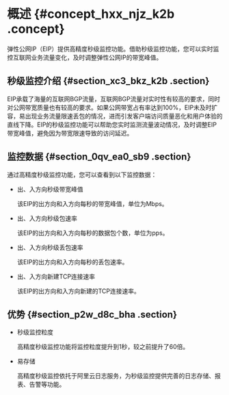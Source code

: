 # 概述 {#concept_hxx_njz_k2b .concept}

弹性公网IP（EIP）提供高精度秒级监控功能。借助秒级监控功能，您可以实时监控互联网业务流量变化，及时调整弹性公网IP的带宽峰值。

## 秒级监控介绍 {#section_xc3_bkz_k2b .section}

EIP承载了海量的互联网BGP流量，互联网BGP流量对实时性有较高的要求，同时对公网带宽质量也有较高的要求。如果公网带宽占有率达到100%，EIP未及时扩容，易出现业务流量限速丢包的情况，进而引发客户端访问质量恶化和用户体验的直线下降。EIP的秒级监控功能可以帮助您实时监测流量波动情况，及时调整EIP带宽峰值，避免因为带宽限速导致的访问延迟。

## 监控数据 {#section_0qv_ea0_sb9 .section}

通过高精度秒级监控功能，您可以查看到以下监控数据：

-   出、入方向秒级带宽峰值

    该EIP的出方向和入方向每秒的带宽峰值，单位为Mbps。

-   出、入方向秒级包速率

    该EIP的出方向和入方向每秒的数据包个数，单位为pps。

-   出、入方向秒级丢包速率

    该EIP的出方向和入方向每秒的丢包速率。

-   出、入方向新建TCP连接速率

    该EIP的出方向和入方向新建的TCP连接速率。


## 优势 {#section_p2w_d8c_bha .section}

-   秒级监控粒度

    高精度秒级监控功能将监控粒度提升到1秒，较之前提升了60倍。

-   易存储

    高精度秒级监控依托于阿里云日志服务，为秒级监控提供完善的日志存储、报表、告警等功能。


